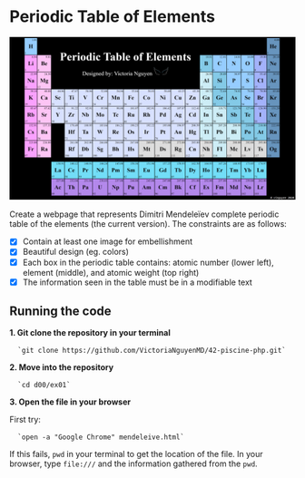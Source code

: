 # Periodic Table of Elements

<img src="Periodic_Table_of_Elements.png" alt="Periodic Table of Elements">

Create a webpage that represents Dimitri Mendeleïev complete periodic table of the
elements (the current version). The constraints are as follows:
- [x] Contain at least one image for embellishment
- [x] Beautiful design (eg. colors)
- [x] Each box in the periodic table contains: atomic number (lower left), element (middle), and atomic weight (top right)
- [x] The information seen in the table must be in a modifiable text 

## Running the code

**1. Git clone the repository in your terminal**

      `git clone https://github.com/VictoriaNguyenMD/42-piscine-php.git`

**2. Move into the repository**

      `cd d00/ex01`

**3. Open the file in your browser**

First try: 

      `open -a "Google Chrome" mendeleive.html`

If this fails, `pwd` in your terminal to get the location of the file. In your browser, type `file:///` and the information gathered from the `pwd`.

